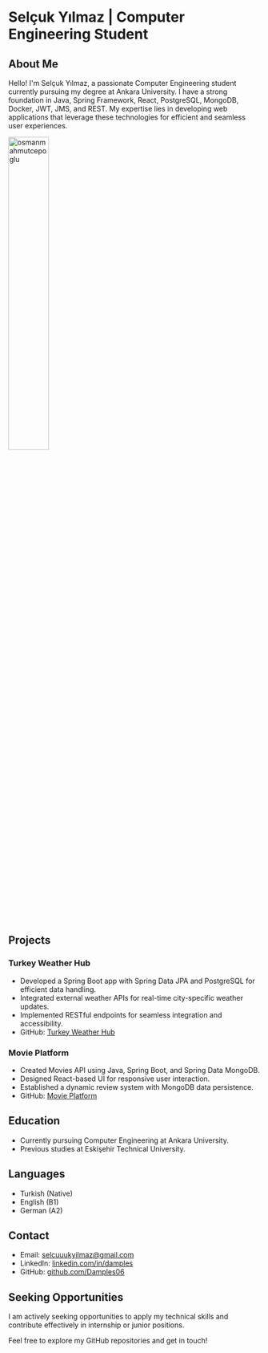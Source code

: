 # Selçuk Yılmaz | Computer Engineering Student

## About Me
Hello! I'm Selçuk Yılmaz, a passionate Computer Engineering student currently pursuing my degree at Ankara University. I have a strong foundation in Java, Spring Framework, React, PostgreSQL, MongoDB, Docker, JWT, JMS, and REST. My expertise lies in developing web applications that leverage these technologies for efficient and seamless user experiences.

<img align="center" src="https://github-readme-stats.vercel.app/api/top-langs?username=Damples06&show_icons=true&theme=radical&locale=en&layout=compact" alt="osmanmahmutcepoglu"  width="40%" />

## Projects

### Turkey Weather Hub
- Developed a Spring Boot app with Spring Data JPA and PostgreSQL for efficient data handling.
- Integrated external weather APIs for real-time city-specific weather updates.
- Implemented RESTful endpoints for seamless integration and accessibility.
- GitHub: [Turkey Weather Hub](https://github.com/Damples06/turkish-weather-hub-spring-boot)

### Movie Platform
- Created Movies API using Java, Spring Boot, and Spring Data MongoDB.
- Designed React-based UI for responsive user interaction.
- Established a dynamic review system with MongoDB data persistence.
- GitHub: [Movie Platform](https://github.com/Damples06/movies-api-react-hub)

## Education
- Currently pursuing Computer Engineering at Ankara University.
- Previous studies at Eskişehir Technical University.

## Languages
- Turkish (Native)
- English (B1)
- German (A2)

## Contact
- Email: selcuuukyilmaz@gmail.com
- LinkedIn: [linkedin.com/in/damples](https://www.linkedin.com/in/damples)
- GitHub: [github.com/Damples06](https://github.com/Damples06)

## Seeking Opportunities
I am actively seeking opportunities to apply my technical skills and contribute effectively in internship or junior positions.

Feel free to explore my GitHub repositories and get in touch!
